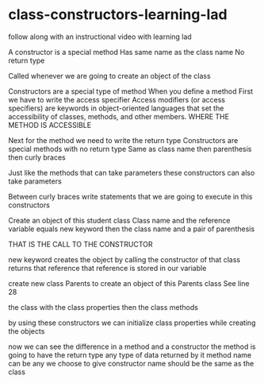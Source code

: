 # class-constructors-learning-lad
follow along with an instructional video with learning lad

A constructor is a special method
  Has same name as the class name
  No return type

Called whenever we are going to create an object of the class

Constructors are a special type of method
When you define a method
  First we have to write the access specifier
    Access modifiers (or access specifiers) are keywords in object-oriented languages that set the accessibility of classes, methods, and other members.
    WHERE THE METHOD IS ACCESSIBLE

Next for the method we need to write the return type
Constructors are special methods with no return type
  Same as class name
  then parenthesis
  then curly braces

Just like the methods that can take parameters
these constructors can also take parameters

Between curly braces
  write statements that we are going to execute in this constructors

Create an object of this student class
Class name and the reference variable
equals new keyword
then the class name and a pair of parenthesis

THAT IS THE CALL TO THE CONSTRUCTOR


new keyword creates the object by calling the constructor of that class
returns that reference
that reference is stored in our variable

create new class Parents
to create an object of this Parents class
See line 28
  <!-- Create an object of this student class
  Class name and the reference variable
  equals new keyword
  then the class name and a pair of parenthesis -->

the class
with the class properties
then the class methods

by using these constructors we can initialize class properties while creating the objects

now we can see the difference in a method and a constructor
the method is going to have the return type
  any type of data returned by it
method name can be any we choose to give
constructor name should be the same as the class
